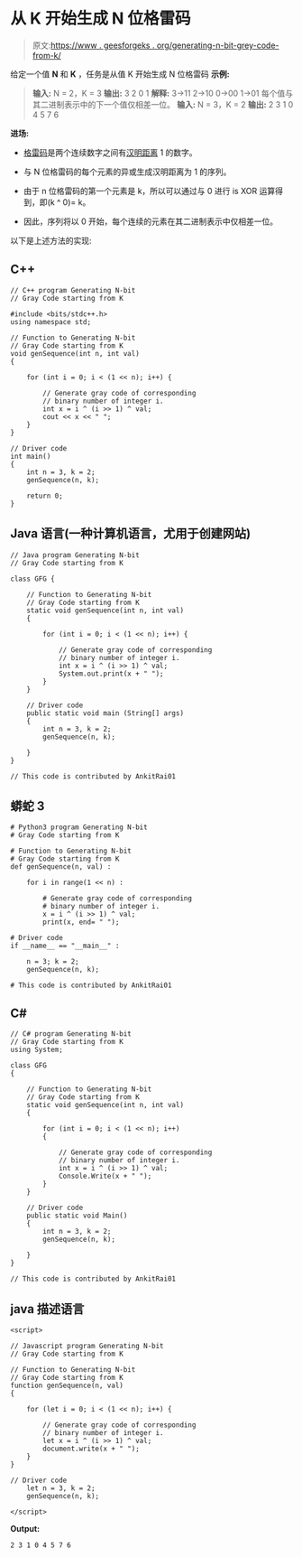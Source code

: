 # 从 K 开始生成 N 位格雷码

> 原文:[https://www . geesforgeks . org/generating-n-bit-grey-code-from-k/](https://www.geeksforgeeks.org/generating-n-bit-grey-code-starting-from-k/)

给定一个值 **N** 和 **K** ，任务是从值 K 开始生成 N 位格雷码
**示例:**

> **输入:** N = 2，K = 3
> **输出:** 3 2 0 1
> **解释:**
> 3->11
> 2->10
> 0->00
> 1->01
> 每个值与其二进制表示中的下一个值仅相差一位。
> **输入:** N = 3，K = 2
> **输出:** 2 3 1 0 4 5 7 6

**进场:**

*   [格雷码](https://www.geeksforgeeks.org/generate-n-bit-gray-codes/)是两个连续数字之间有[汉明距离](https://www.geeksforgeeks.org/hamming-distance-between-two-integers/) 1 的数字。

*   与 N 位格雷码的每个元素的异或生成汉明距离为 1 的序列。

*   由于 n 位格雷码的第一个元素是 k，所以可以通过与 0 进行 is XOR 运算得到，即(k ^ 0)= k。

*   因此，序列将以 0 开始，每个连续的元素在其二进制表示中仅相差一位。

以下是上述方法的实现:

## C++

```
// C++ program Generating N-bit
// Gray Code starting from K

#include <bits/stdc++.h>
using namespace std;

// Function to Generating N-bit
// Gray Code starting from K
void genSequence(int n, int val)
{

    for (int i = 0; i < (1 << n); i++) {

        // Generate gray code of corresponding
        // binary number of integer i.
        int x = i ^ (i >> 1) ^ val;
        cout << x << " ";
    }
}

// Driver code
int main()
{
    int n = 3, k = 2;
    genSequence(n, k);

    return 0;
}
```

## Java 语言(一种计算机语言，尤用于创建网站)

```
// Java program Generating N-bit
// Gray Code starting from K

class GFG {

    // Function to Generating N-bit
    // Gray Code starting from K
    static void genSequence(int n, int val)
    {

        for (int i = 0; i < (1 << n); i++) {

            // Generate gray code of corresponding
            // binary number of integer i.
            int x = i ^ (i >> 1) ^ val;
            System.out.print(x + " ");
        }
    }

    // Driver code
    public static void main (String[] args)
    {
        int n = 3, k = 2;
        genSequence(n, k);

    }
}

// This code is contributed by AnkitRai01
```

## 蟒蛇 3

```
# Python3 program Generating N-bit
# Gray Code starting from K

# Function to Generating N-bit
# Gray Code starting from K
def genSequence(n, val) :

    for i in range(1 << n) :

        # Generate gray code of corresponding
        # binary number of integer i.
        x = i ^ (i >> 1) ^ val;
        print(x, end= " ");

# Driver code
if __name__ == "__main__" :

    n = 3; k = 2;
    genSequence(n, k);

# This code is contributed by AnkitRai01
```

## C#

```
// C# program Generating N-bit
// Gray Code starting from K
using System;

class GFG
{

    // Function to Generating N-bit
    // Gray Code starting from K
    static void genSequence(int n, int val)
    {

        for (int i = 0; i < (1 << n); i++)
        {

            // Generate gray code of corresponding
            // binary number of integer i.
            int x = i ^ (i >> 1) ^ val;
            Console.Write(x + " ");
        }
    }

    // Driver code
    public static void Main()
    {
        int n = 3, k = 2;
        genSequence(n, k);

    }
}

// This code is contributed by AnkitRai01
```

## java 描述语言

```
<script>

// Javascript program Generating N-bit
// Gray Code starting from K

// Function to Generating N-bit
// Gray Code starting from K
function genSequence(n, val)
{

    for (let i = 0; i < (1 << n); i++) {

        // Generate gray code of corresponding
        // binary number of integer i.
        let x = i ^ (i >> 1) ^ val;
        document.write(x + " ");
    }
}

// Driver code
    let n = 3, k = 2;
    genSequence(n, k);

</script>
```

**Output:** 

```
2 3 1 0 4 5 7 6
```